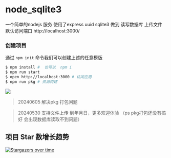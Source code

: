 # node_sqlite3
一个简单的nodejs 服务 使用了express uuid sqlite3 做到 读写数据库 上传文件
默认访问端口 http://localhost:3000/


### 创建项目

通过 `npm init` 命令我们可以创建上述的任意模版

```bash
$ npm install #  也可以  npm i  
$ npm run start
$ open http://localhost:3000 # 访问应用
$ npm run pkg # 资源构建
```

![](images/start-vite3.gif)

> 20240605  解决pkg 打包问题

> 20240530  支持文件上传 到年月日，更多欢迎体验 （ps pkg打包还没有搞好 会出现数据库读取不到问题）

## 项目 Star 数增长趋势

[![Stargazers over time](https://starchart.cc/zhangyuang/ssr.svg)](https://starchart.cc/zhangyuang/ssr)


